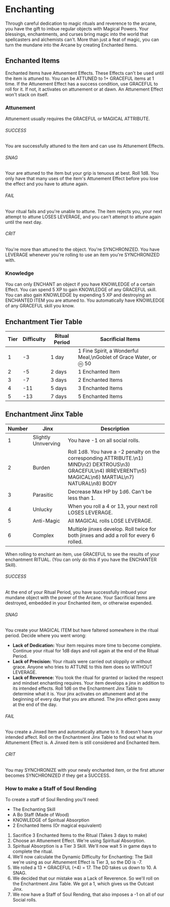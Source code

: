 # Enchanting

Through careful dedication to magic rituals and reverence to the arcane, you have the gift to imbue regular objects with Magical Powers. Your blessings, enchantments, and curses bring magic into the world that spellcasters and alchemists can't. More than just a feat of magic, you can turn the mundane into the Arcane by creating Enchanted Items.

## Enchanted Items

Enchanted Items have Attunement Effects. These Effects can't be used until the item is attuned to. You can be ATTUNED to 1+ GRACEFUL items at 1 time. If the Attunement Effect has a success condition, use GRACEFUL to roll for it. If not, it activates on attunement or at dawn. An Attunement Effect won't stack on itself.

### Attunement

Attunement usually requires the GRACEFUL or MAGICAL ATTRIBUTE.

###### SUCCESS

You are successfully attuned to the item and can use its Attunement Effects.

###### SNAG

Your are attuned to the item but your grip is tenuous at best. Roll 1d8. You only have that many uses of the item's Attunement Effect before you lose the effect and you have to attune again.

###### FAIL

Your ritual fails and you're unable to attune. The item rejects you, your next attempt to attune LOSES LEVERAGE, and you can't attempt to attune again until the next day.

###### CRIT

You're more than attuned to the object. You're SYNCHRONIZED. You have LEVERAGE whenever you're rolling to use an item you're SYNCHRONIZED with.

### Knowledge

You can only ENCHANT an object if you have KNOWLEDGE of a certain Effect. You can spend 5 XP to gain KNOWLEDGE of any GRACEFUL skill. You can also gain KNOWLEDGE by expending 5 XP and destroying an ENCHANTED ITEM you are attuned to. You automatically have KNOWLEDGE of any GRACEFUL skill you know.

## Enchantment Tier Table

|Tier|Difficulty|Ritual Period|Sacrificial Items|
|---|---|---|---|
|1|-3|1 day|1 Fine Spirit, a Wonderful Meal,\nGoblet of Grace Water, or ⓜ 50|
|2|-5|2 days|1 Enchanted Item|
|3|-7|3 days|2 Enchanted Items|
|4|-11|5 days|3 Enchanted Items|
|5|-13|7 days|5 Enchanted Items|

## Enchantment Jinx Table

|Number|Jinx|Description|
|---|---|---|
|1|Slightly Unnverving|You have -1 on all social rolls.|
|2|Burden|Roll 1d8. You have a -2 penalty on the corresponding ATTRIBUTE.\n1) MIND\n2) DEXTROUS\n3) GRACEFUL\n4) IRREVERENT\n5) MAGICAL\n6) MARTIAL\n7) NATURAL\n8) BODY|
|3|Parasitic|Decrease Max HP by 1d6. Can't be less than 1.|
|4|Unlucky|When you roll a 4 or 13, your next roll LOSES LEVERAGE.|
|5|Anti-Magic|All MAGICAL rolls LOSE LEVERAGE.|
|6|Complex|Multiple jinxes develop. Roll twice for both jinxes and add a roll for every 6 rolled.|

When rolling to enchant an item, use GRACEFUL to see the results of your enchantment RITUAL. (You can only do this if you have the ENCHANTER Skill).

###### SUCCESS

At the end of your Ritual Period, you have successfully imbued your mundane object with the power of the Arcane. Your Sacrificial Items are destroyed, embedded in your Enchanted item, or otherwise expended.

###### SNAG

You create your MAGICAL ITEM but have faltered somewhere in the ritual period. Decide where you went wrong:
- **Lack of Dedication:** Your item requires more time to become complete. Continue your ritual for 1d8 days and roll again at the end of the Ritual Period.
- **Lack of Precision:** Your rituals were carried out sloppily or without grace. Anyone who tries to ATTUNE to this item does so WITHOUT LEVERAGE.
- **Lack of Reverence:** You took the ritual for granted or lacked the respect and mindset enchanting requires. Your item develops a jinx in addition to its intended effects. Roll 1d6 on the Enchantment Jinx Table to determine what it is. Your jinx activates on attunement and at the beginning of every day that you are attuned. The jinx effect goes away at the end of the day.

###### FAIL

You create a Jinxed Item and automatically attune to it. It doesn't have your intended affect. Roll on the Enchantment Jinx Table to find out what its Attunement Effect is. A Jinxed item is still considered and Enchanted Item.

###### CRIT

You may SYNCHRONIZE with your newly enchanted item, or the first attuner becomes SYNCHRONIZED if they get a SUCCESS.

### How to make a Staff of Soul Rending

To create a staff of Soul Rending you'll need:
- The Enchanting Skill
- A Bo Staff (Made of Wood)
- KNOWLEDGE of Spiritual Absorption
- 2 Enchanted Items (Or magical equivalent)

1) Sacrifice 3 Enchanted Items to the Ritual (Takes 3 days to make)
2) Choose an Attunement Effect. We're using Spiritual Absorption.
3) Spiritual Absorption is a Tier 3 Skill. We'll now wait 5 in game days to complete the ritual.
4) We'll now calculate the Dynamic Difficulty for Enchanting: The Skill we're using as our Attunement Effect is Tier 3, so the DD is -7. 
5) We rolled a 13 + GRACEFUL (+4) = 17. The DD takes us down to 10. A SNAG.
6) We decided that our mistake was a Lack of Reverence. So we'll roll on the Enchantment Jinx Table. We got a 1, which gives us the Outcast Jinx.
7) We now have a Staff of Soul Rending, that also imposes a -1 on all of our Social rolls.